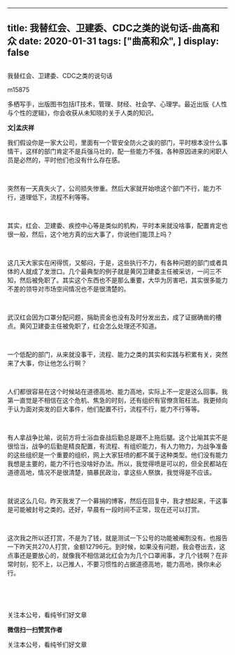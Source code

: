 
---
title:   我替红会、卫建委、CDC之类的说句话-曲高和众
date: 2020-01-31
tags: ["曲高和众", ]
display: false
---


## 



我替红会、卫建委、CDC之类的说句话




m15875




多栖写手，出版图书包括IT技术，管理、财经、社会学、心理学。最近出版《人性与个性的逻辑》，你会收获从未知晓的关于人类的知识。


**文|孟庆祥&nbsp;**



我们假设你是一家大公司，里面有一个管安全防火之诶的部门，平时根本没什么事情干，这样的部门肯定不是兵强马壮的，配一些能力不强，各种原因进来的闲职人员是必然的，平时他们也没有什么存在感。

&nbsp;

突然有一天真失火了，公司损失惨重。然后大家就开始喷这个部门不行，能力不行，道理低下，流程不利等等。

&nbsp;

其实，红会、卫建委、疾控中心等是类似的机构，平时本来就没啥事，配置肯定也很一般，然后，这个地方真的出大事了，你说他们能顶上吗？

&nbsp;

这几天大家实在闲得慌，又郁闷，于是，这些执行不力，有各种问题的部门或者具体的人就成了发泄口。几个最典型的例子就是黄冈卫建委主任被采访，一问三不知，然后被免职了。其实这个东西也不是那么重要，大华为厉害吧，其实很多能力不差的领导对市场空间情况也不是很清楚的。

&nbsp;

武汉红会因为口罩分配问题，捐助资金也没有及时分发出去，成了证据确凿的槽点。黄冈卫建委主任被免职了，红会怎么处理还不知道。

&nbsp;

一个低配的部门，从来就没事干，流程、能力之类的其实和实践与积累有关，突然来了大事，你让他怎么行啊？

&nbsp;

人们都很容易在这个时候站在道德高地、能力高地，实际上不一定是这么回事。我第一直觉是不相信在这个危机、焦急的时刻，还有组织有官僚贪赃枉法。我更倾向于认为面对突发的巨大事件，他们配置不行，流程不行，能力不行等等。

&nbsp;

有人拿战争比喻，说前方将士浴血奋战后勤总是跟不上拖后腿。这个比喻其实不是很恰当，战争的后勤是精良配置，有流程、有组织能力，有人力物力，为战争准备的这些组织是一个重要的组织，网上大家狂喷的都不属于这种类型。他们没有能力我想是主要的，能力不行也没啥好办法。所以，我觉得喷是可以的，但全民都站在道德高地，情况不是很清楚，搞暴民政治，拿这些人祭旗，我觉得是不应该。

&nbsp;

就说这么几句。昨天我发了一个募捐的博客，然后在回复中，我才想起来，干这事是可能被封号之类的。还好，早晨有一段时间不正常，现在还可以打赏。

&nbsp;

这次我之所以还打赏，不是为了钱，就是测试一下公号的功能被阉割没有。也报告一下昨天共270人打赏，金额12796元。到时候，如果没有问题，我会卷出去，这点事还是要放心的，就像我不相信湖北红会为为几个口罩闹事，才几个钱啊？在非常时刻，犯不上，以己推人，不要习惯性的占据道德高地，能力高地，换你未必行。

&nbsp;

&nbsp;



关注本公号，看纯爷们好文章


**微信扫一扫赞赏作者**






关注本公号，看纯爷们好文章








